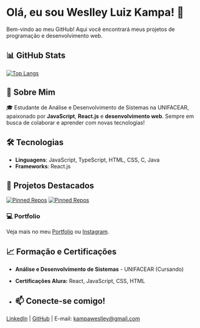 # Olá, eu sou **Weslley Luiz Kampa**! 👋

Bem-vindo ao meu GitHub! Aqui você encontrará meus projetos de programação e desenvolvimento web.

## 📊 GitHub Stats

[![Top Langs](https://github-readme-stats.vercel.app/api/top-langs/?username=agr3w&layout=donut&theme=merko)](https://github.com/agr3w)

## 🚀 Sobre Mim
🎓 Estudante de Análise e Desenvolvimento de Sistemas na UNIFACEAR, apaixonado por **JavaScript**, **React.js** e **desenvolvimento web**. Sempre em busca de colaborar e aprender com novas tecnologias!

## 🛠️ Tecnologias
- **Linguagens**: JavaScript, TypeScript, HTML, CSS, C, Java
- **Frameworks**: React.js

## 📂 Projetos Destacados
[![Pinned Repos](https://github-readme-stats.vercel.app/api/pin/?username=agr3w&repo=Ludo_fora_do_mundo&theme=merko)](https://github.com/agr3w/Ludo_fora_do_mundo)
[![Pinned Repos](https://github-readme-stats.vercel.app/api/pin/?username=agr3w&repo=lojagamesrefatorado&theme=merko)](https://github.com/agr3w/lojagames-refatorado)

### 💻 **Portfolio**
Veja mais no meu [Portfolio](https://portfolio-weslley-kampa.netlify.app/) ou [Instagram](https://www.instagram.com/weslley_kampa/).

## 📈 Formação e Certificações
- **Análise e Desenvolvimento de Sistemas** - UNIFACEAR (Cursando)
- **Certificações Alura:** React, JavaScript, CSS, HTML

- ## 📫 Conecte-se comigo!
[LinkedIn](https://www.linkedin.com/in/weslley-luiz-kampa) | [GitHub](https://github.com/agr3w) | E-mail: kampaweslley@gmail.com
